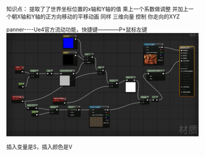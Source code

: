知识点：  提取了了世界坐标位置的x轴和Y轴的值   乘上一个系数做调整  并加上一个朝X轴和Y轴的正方向移动的平移动画   同样 三维向量 控制 你走向的XYZ

panner----Ue4官方流动功能，快捷键————P+鼠标左键
![image](https://github.com/fabiokilling/Ue4/blob/master/%E6%9D%90%E8%B4%A8%E5%8F%98%E8%89%B2.jpg)


插入变量是S，插入颜色是V
